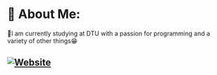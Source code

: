 # 💫 About Me:
🔭I am currently studying at DTU with a passion for programming and a variety of other things😁<br>

## [![Website](https://img.shields.io/badge/My_Portfolio_Web-%23E4405F.svg?logo=webstorm&logoColor=white)](https://sergeymashkevich.github.io/PortfolioWeb/Main.html)


